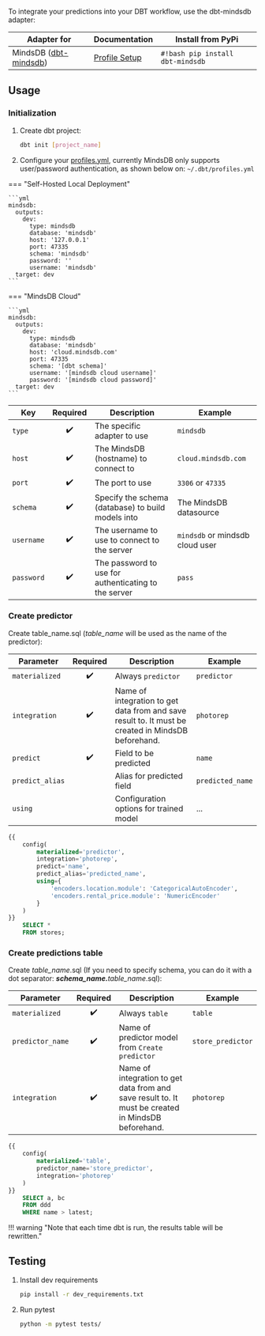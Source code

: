 To integrate your predictions into your DBT workflow, use the dbt-mindsdb adapter:

| Adapter for                                                     | Documentation                                     | Install from PyPi                |
| --------------------------------------------------------------- | ------------------------------------------------- | -------------------------------- |
| MindsDB ([dbt-mindsdb](https://github.com/mindsdb/dbt-mindsdb)) | [Profile Setup](/sql/connect/dbt-mindsdb-profile) | `#!bash pip install dbt-mindsdb` |

## Usage

### Initialization

1. Create dbt project:

   ```bash
   dbt init [project_name]
   ```

2. Configure your [profiles.yml](/connect/dbt-mindsdb-profile), 
   currently MindsDB only supports user/password authentication, as shown below on: `~/.dbt/profiles.yml`

=== "Self-Hosted Local Deployment"

    ```yml
    mindsdb:
      outputs:
        dev:
          type: mindsdb
          database: 'mindsdb'
          host: '127.0.0.1'
          port: 47335
          schema: 'mindsdb'
          password: ''
          username: 'mindsdb'
      target: dev
    ```

=== "MindsDB Cloud"

    ```yml
    mindsdb:
      outputs:
        dev:
          type: mindsdb
          database: 'mindsdb'
          host: 'cloud.mindsdb.com'
          port: 47335
          schema: '[dbt schema]'
          username: '[mindsdb cloud username]'
          password: '[mindsdb cloud password]'
      target: dev
    ```

| Key        | Required | Description                                          | Example                         |
| ---------- | :------: | ---------------------------------------------------- | ------------------------------- |
| `type`     |    ✔️    | The specific adapter to use                          | `mindsdb`                       |
| `host`     |    ✔️    | The MindsDB (hostname) to connect to                 | `cloud.mindsdb.com`             |
| `port`     |    ✔️    | The port to use                                      | `3306` or `47335`               |
| `schema`   |    ✔️    | Specify the schema (database) to build models into   | The MindsDB datasource          |
| `username` |    ✔️    | The username to use to connect to the server         | `mindsdb` or mindsdb cloud user |
| `password` |    ✔️    | The password to use for authenticating to the server | `pass`                          |

### Create predictor

Create table_name.sql (<em>table_name</em> will be used as the name of the predictor):

| Parameter       | Required | Description                                                                                        | Example          |
| --------------- | :------: | -------------------------------------------------------------------------------------------------- | ---------------- |
| `materialized`  |    ✔️    | Always `predictor`                                                                                 | `predictor`      |
| `integration`   |    ✔️    | Name of integration to get data from and save result to. It must be created in MindsDB beforehand. | `photorep`       |
| `predict`       |    ✔️    | Field to be predicted                                                                              | `name`           |
| `predict_alias` |          | Alias for predicted field                                                                          | `predicted_name` |
| `using`         |          | Configuration options for trained model                                                            | ...              |

```sql
{{
    config(
        materialized='predictor',
        integration='photorep',
        predict='name',
        predict_alias='predicted_name',
        using={
            'encoders.location.module': 'CategoricalAutoEncoder',
            'encoders.rental_price.module': 'NumericEncoder'
        }
    )
}}
    SELECT *
    FROM stores;
```

### Create predictions table

Create <em>table_name</em>.sql (If you need to specify schema, you can do it with a dot separator: <em><strong>schema_name.</strong>table_name</em>.sql):

| Parameter        | Required | Description                                                                                        | Example           |
| ---------------- | :------: | -------------------------------------------------------------------------------------------------- | ----------------- |
| `materialized`   |    ✔️    | Always `table`                                                                                     | `table`           |
| `predictor_name` |    ✔️    | Name of predictor model from `Create predictor`                                                    | `store_predictor` |
| `integration`    |    ✔️    | Name of integration to get data from and save result to. It must be created in MindsDB beforehand. | `photorep`        |

```sql
{{
    config(
        materialized='table',
        predictor_name='store_predictor',
        integration='photorep'
    )
}}
    SELECT a, bc
    FROM ddd
    WHERE name > latest;
```

!!! warning "Note that each time dbt is run, the results table will be rewritten."

## Testing

1. Install dev requirements

   ```bash
   pip install -r dev_requirements.txt
   ```

2. Run pytest

   ```bash
   python -m pytest tests/
   ```
